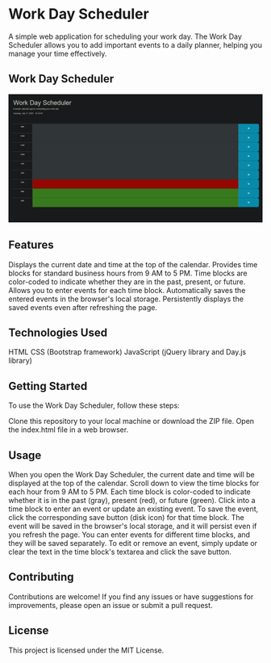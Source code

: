# Work Day Scheduler
A simple web application for scheduling your work day. The Work Day Scheduler allows you to add important events to a daily planner, helping you manage your time effectively.

## Work Day Scheduler
![alttext](ppsc.png)
## Features
Displays the current date and time at the top of the calendar.
Provides time blocks for standard business hours from 9 AM to 5 PM.
Time blocks are color-coded to indicate whether they are in the past, present, or future.
Allows you to enter events for each time block.
Automatically saves the entered events in the browser's local storage.
Persistently displays the saved events even after refreshing the page.

## Technologies Used
HTML
CSS (Bootstrap framework)
JavaScript (jQuery library and Day.js library)

## Getting Started
To use the Work Day Scheduler, follow these steps:

Clone this repository to your local machine or download the ZIP file.
Open the index.html file in a web browser.

## Usage
When you open the Work Day Scheduler, the current date and time will be displayed at the top of the calendar.
Scroll down to view the time blocks for each hour from 9 AM to 5 PM.
Each time block is color-coded to indicate whether it is in the past (gray), present (red), or future (green).
Click into a time block to enter an event or update an existing event.
To save the event, click the corresponding save button (disk icon) for that time block.
The event will be saved in the browser's local storage, and it will persist even if you refresh the page.
You can enter events for different time blocks, and they will be saved separately.
To edit or remove an event, simply update or clear the text in the time block's textarea and click the save button.

## Contributing
Contributions are welcome! If you find any issues or have suggestions for improvements, please open an issue or submit a pull request.

## License
This project is licensed under the MIT License.

